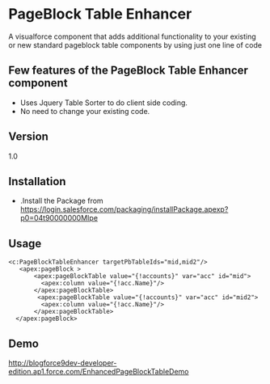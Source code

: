 PageBlock Table Enhancer
=========

A visualforce component that adds additional functionality to your existing or new standard pageblock table components by using just one line of code

Few features of the PageBlock Table Enhancer component
-

* Uses Jquery Table Sorter to do client side coding.
* No need to change your existing code.

Version
-

1.0


Installation
--------------

* .Install the Package from https://login.salesforce.com/packaging/installPackage.apexp?p0=04t90000000MIpe


Usage
-
    <c:PageBlockTableEnhancer targetPbTableIds="mid,mid2"/>    
       <apex:pageBlock >  
           <apex:pageBlockTable value="{!accounts}" var="acc" id="mid">  
             <apex:column value="{!acc.Name}"/>  
           </apex:pageBlockTable>   
            <apex:pageBlockTable value="{!accounts}" var="acc" id="mid2">  
             <apex:column value="{!acc.Name}"/>  
           </apex:pageBlockTable>     
      </apex:pageBlock>   
    
Demo
-
http://blogforce9dev-developer-edition.ap1.force.com/EnhancedPageBlockTableDemo
  
    
